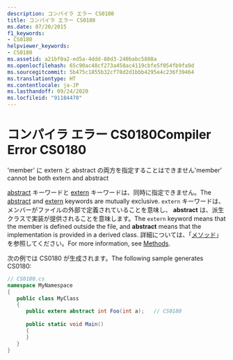 ```yaml
---
description: コンパイラ エラー CS0180
title: コンパイラ エラー CS0180
ms.date: 07/20/2015
f1_keywords:
- CS0180
helpviewer_keywords:
- CS0180
ms.assetid: a21bf0a2-ed5a-4ddd-88d3-240babc5888a
ms.openlocfilehash: 65c90ac48cf273a458ac4119cbfe5f054fb9fa9d
ms.sourcegitcommit: 5b475c1855b32cf78d2d1bbb4295e4c236f39464
ms.translationtype: HT
ms.contentlocale: ja-JP
ms.lasthandoff: 09/24/2020
ms.locfileid: "91184470"
---
```

# <a name="compiler-error-cs0180"></a><span data-ttu-id="48385-103">コンパイラ エラー CS0180</span><span class="sxs-lookup"><span data-stu-id="48385-103">Compiler Error CS0180</span></span>

<span data-ttu-id="48385-104">'member' に extern と abstract の両方を指定することはできません</span><span class="sxs-lookup"><span data-stu-id="48385-104">'member' cannot be both extern and abstract</span></span>  
  
 <span data-ttu-id="48385-105">[abstract](../language-reference/keywords/abstract.md) キーワードと [extern](../language-reference/keywords/extern.md) キーワードは、同時に指定できません。</span><span class="sxs-lookup"><span data-stu-id="48385-105">The [abstract](../language-reference/keywords/abstract.md) and [extern](../language-reference/keywords/extern.md) keywords are mutually exclusive.</span></span> <span data-ttu-id="48385-106">`extern` キーワードは、メンバーがファイルの外部で定義されていることを意味し、 **abstract** は、派生クラスで実装が提供されることを意味します。</span><span class="sxs-lookup"><span data-stu-id="48385-106">The `extern` keyword means that the member is defined outside the file, and **abstract** means that the implementation is provided in a derived class.</span></span> <span data-ttu-id="48385-107">詳細については、「[メソッド](../programming-guide/classes-and-structs/methods.md)」を参照してください。</span><span class="sxs-lookup"><span data-stu-id="48385-107">For more information, see [Methods](../programming-guide/classes-and-structs/methods.md).</span></span>  
  
 <span data-ttu-id="48385-108">次の例では CS0180 が生成されます。</span><span class="sxs-lookup"><span data-stu-id="48385-108">The following sample generates CS0180:</span></span>  
  
```csharp  
// CS0180.cs  
namespace MyNamespace  
{  
   public class MyClass  
   {  
      public extern abstract int Foo(int a);   // CS0180  
  
      public static void Main()  
      {  
      }  
   }  
}  
```
